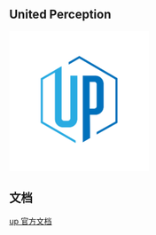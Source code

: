 ## United Perception

<img src=./up-logo.png width=50% />


## 文档

[up 官方文档](https://United-Perception.readthedocs.io/en/latest/index.html)
